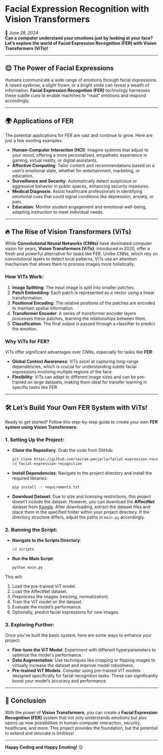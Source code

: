 # **Facial Expression Recognition with Vision Transformers**  
📅 *June 28, 2024*  
**Can a computer understand your emotions just by looking at your face? Let’s explore the world of Facial Expression Recognition (FER) with Vision Transformers (ViTs)!**

---

## 😌 **The Power of Facial Expressions**

Humans communicate a wide range of emotions through facial expressions. A raised eyebrow, a slight frown, or a bright smile can reveal a wealth of information. **Facial Expression Recognition (FER)** technology harnesses these subtle cues to enable machines to "read" emotions and respond accordingly.

---

## 🌍 **Applications of FER**

The potential applications for FER are vast and continue to grow. Here are just a few exciting examples:

- **Human-Computer Interaction (HCI)**: Imagine systems that adjust to your mood, offering a more personalized, empathetic experience in gaming, virtual reality, or digital assistants.
- **Affective Computing**: Tailor content and recommendations based on a user’s emotional state, whether for entertainment, marketing, or education.
- **Surveillance and Security**: Automatically detect suspicious or aggressive behavior in public spaces, enhancing security measures.
- **Medical Diagnosis**: Assist healthcare professionals in identifying emotional cues that could signal conditions like depression, anxiety, or pain.
- **Education**: Monitor student engagement and emotional well-being, adapting instruction to meet individual needs.

---

## 🔥 **The Rise of Vision Transformers (ViTs)**

While **Convolutional Neural Networks (CNNs)** have dominated computer vision for years, **Vision Transformers (ViTs)**, introduced in 2020, offer a fresh and powerful alternative for tasks like FER. Unlike CNNs, which rely on convolutional layers to detect local patterns, ViTs use an attention mechanism that allows them to process images more holistically.

### **How ViTs Work:**
1. **Image Splitting**: The input image is split into smaller patches.
2. **Patch Embedding**: Each patch is represented as a vector using a linear transformation.
3. **Positional Encoding**: The relative positions of the patches are encoded to maintain spatial information.
4. **Transformer Encoder**: A series of transformer encoder layers processes these patches, learning the relationships between them.
5. **Classification**: The final output is passed through a classifier to predict the emotion.

### **Why ViTs for FER?**
ViTs offer significant advantages over CNNs, especially for tasks like **FER**:
- **Global Context Awareness**: ViTs excel at capturing long-range dependencies, which is crucial for understanding subtle facial expressions involving multiple regions of the face.
- **Flexibility**: ViTs can adapt to different image sizes and can be pre-trained on large datasets, making them ideal for transfer learning in specific tasks like FER.

---

## 🛠️ **Let’s Build Your Own FER System with ViTs!**

Ready to get started? Follow this step-by-step guide to create your own **FER system using Vision Transformers**:

### **1. Setting Up the Project:**

- **Clone the Repository**: Grab the code from GitHub:

  ```bash
  git clone https://github.com/sairam-penjarla/facial-expression-recognition
  cd facial-expression-recognition
  ```

- **Install Dependencies**: Navigate to the project directory and install the required libraries:

  ```bash
  pip install -r requirements.txt
  ```

- **Download Dataset**: Due to size and licensing restrictions, this project doesn’t include the dataset. However, you can download the **AffectNet** dataset from [Kaggle](https://www.kaggle.com/datasets/noamsegal/affectnet-training-data). After downloading, extract the dataset files and place them in the specified folder within your project directory. If the directory structure differs, adjust the paths in `main.py` accordingly.

### **2. Running the Script:**

- **Navigate to the Scripts Directory**: 

  ```bash
  cd scripts
  ```

- **Run the Main Script**:

  ```bash
  python main.py
  ```

This will:
1. Load the pre-trained ViT model.
2. Load the AffectNet dataset.
3. Preprocess the images (resizing, normalization).
4. Train the ViT model on the dataset.
5. Evaluate the model’s performance.
6. Optionally, predict facial expressions for new images.

### **3. Exploring Further:**

Once you’ve built the basic system, here are some ways to enhance your project:

- **Fine-tune the ViT Model**: Experiment with different hyperparameters to optimize the model's performance.
- **Data Augmentation**: Use techniques like cropping or flipping images to virtually increase the dataset and improve model robustness.
- **Pre-trained ViT Models**: Consider using pre-trained ViT models designed specifically for facial recognition tasks. These can significantly boost your model’s accuracy and performance.

---

## 🚀 **Conclusion**

With the power of **Vision Transformers**, you can create a **Facial Expression Recognition (FER)** system that not only understands emotions but also opens up new possibilities in human-computer interaction, security, healthcare, and more. This project provides the foundation, but the potential to extend and innovate is limitless!

---

**Happy Coding and Happy Emoting!** 😊